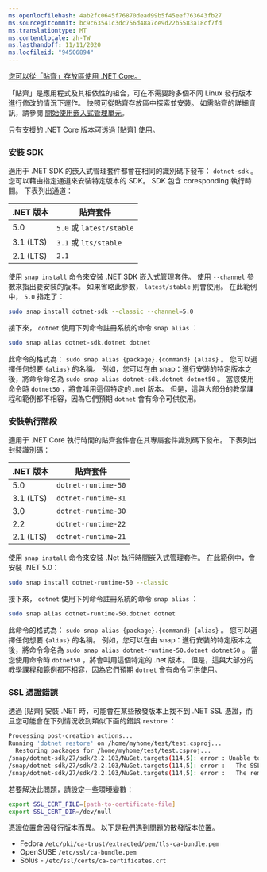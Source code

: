 ```yaml
---
ms.openlocfilehash: 4ab2fc0645f76870dead99b5f45eef763643fb27
ms.sourcegitcommit: bc9c63541c3dc756d48a7ce9d22b5583a18cf7fd
ms.translationtype: MT
ms.contentlocale: zh-TW
ms.lasthandoff: 11/11/2020
ms.locfileid: "94506894"
---
```


[您可以從「貼齊」存放區使用 .NET Core。](https://snapcraft.io/dotnet-sdk)

「貼齊」是應用程式及其相依性的組合，可在不需要跨多個不同 Linux 發行版本進行修改的情況下運作。 快照可從貼齊存放區中探索並安裝。 如需貼齊的詳細資訊，請參閱 [開始使用嵌入式管理單元](https://snapcraft.io/docs/getting-started)。

只有支援的 .NET Core 版本可透過 [貼齊] 使用。

### <a name="install-the-sdk"></a>安裝 SDK

適用于 .NET SDK 的嵌入式管理套件都會在相同的識別碼下發布： `dotnet-sdk` 。 您可以藉由指定通道來安裝特定版本的 SDK。 SDK 包含 coresponding 執行時間。 下表列出通道：

| .NET 版本 | 貼齊套件             |
|--------------|--------------------------|
| 5.0          | `5.0` 或 `latest/stable` |
| 3.1 (LTS)     | `3.1` 或 `lts/stable`    |
| 2.1 (LTS)     | `2.1`                    |

使用 `snap install` 命令來安裝 .NET SDK 嵌入式管理套件。 使用 `--channel` 參數來指出要安裝的版本。 如果省略此參數， `latest/stable` 則會使用。 在此範例中， `5.0` 指定了：

```bash
sudo snap install dotnet-sdk --classic --channel=5.0
```

接下來， `dotnet` 使用下列命令註冊系統的命令 `snap alias` ：

```bash
sudo snap alias dotnet-sdk.dotnet dotnet
```

此命令的格式為： `sudo snap alias {package}.{command} {alias}` 。 您可以選擇任何想要 `{alias}` 的名稱。 例如，您可以在由 snap：進行安裝的特定版本之後，將命令命名為 `sudo snap alias dotnet-sdk.dotnet dotnet50` 。 當您使用命令時 `dotnet50` ，將會叫用這個特定的 .net 版本。 但是，這與大部分的教學課程和範例都不相容，因為它們預期 `dotnet` 會有命令可供使用。

### <a name="install-the-runtime"></a>安裝執行階段

適用于 .NET Core 執行時間的貼齊套件會在其專屬套件識別碼下發布。 下表列出封裝識別碼：

| .NET 版本      | 貼齊套件        |
|-------------------|---------------------|
| 5.0               | `dotnet-runtime-50` |
| 3.1 (LTS)          | `dotnet-runtime-31` |
| 3.0               | `dotnet-runtime-30` |
| 2.2               | `dotnet-runtime-22` |
| 2.1 (LTS)          | `dotnet-runtime-21` |

使用 `snap install` 命令來安裝 .Net 執行時間嵌入式管理套件。 在此範例中，會安裝 .NET 5.0：

```bash
sudo snap install dotnet-runtime-50 --classic
```

接下來， `dotnet` 使用下列命令註冊系統的命令 `snap alias` ：

```bash
sudo snap alias dotnet-runtime-50.dotnet dotnet
```

此命令的格式為： `sudo snap alias {package}.{command} {alias}` 。 您可以選擇任何想要 `{alias}` 的名稱。 例如，您可以在由 snap：進行安裝的特定版本之後，將命令命名為 `sudo snap alias dotnet-runtime-50.dotnet dotnet50` 。 當您使用命令時 `dotnet50` ，將會叫用這個特定的 .net 版本。 但是，這與大部分的教學課程和範例都不相容，因為它們預期 `dotnet` 會有命令可供使用。

### <a name="ssl-certificate-errors"></a>SSL 憑證錯誤

透過 [貼齊] 安裝 .NET 時，可能會在某些散發版本上找不到 .NET SSL 憑證，而且您可能會在下列情況收到類似下面的錯誤 `restore` ：

```bash
Processing post-creation actions...
Running 'dotnet restore' on /home/myhome/test/test.csproj...
  Restoring packages for /home/myhome/test/test.csproj...
/snap/dotnet-sdk/27/sdk/2.2.103/NuGet.targets(114,5): error : Unable to load the service index for source https://api.nuget.org/v3/index.json. [/home/myhome/test/test.csproj]
/snap/dotnet-sdk/27/sdk/2.2.103/NuGet.targets(114,5): error :   The SSL connection could not be established, see inner exception. [/home/myhome/test/test.csproj]
/snap/dotnet-sdk/27/sdk/2.2.103/NuGet.targets(114,5): error :   The remote certificate is invalid according to the validation procedure. [/home/myhome/test/test.csproj]
```

若要解決此問題，請設定一些環境變數：

```bash
export SSL_CERT_FILE=[path-to-certificate-file]
export SSL_CERT_DIR=/dev/null
```

憑證位置會因發行版本而異。 以下是我們遇到問題的散發版本位置。

* Fedora `/etc/pki/ca-trust/extracted/pem/tls-ca-bundle.pem`
* OpenSUSE `/etc/ssl/ca-bundle.pem`
* Solus - `/etc/ssl/certs/ca-certificates.crt`
